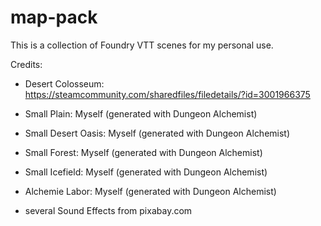 # map-pack
This is a collection of Foundry VTT scenes for my personal use.

Credits:
- Desert Colosseum: https://steamcommunity.com/sharedfiles/filedetails/?id=3001966375
- Small Plain: Myself (generated with Dungeon Alchemist)
- Small Desert Oasis: Myself (generated with Dungeon Alchemist)
- Small Forest: Myself (generated with Dungeon Alchemist)
- Small Icefield: Myself (generated with Dungeon Alchemist)
- Alchemie Labor: Myself (generated with Dungeon Alchemist)

- several Sound Effects from pixabay.com
